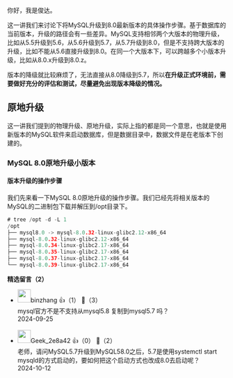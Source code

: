 你好，我是俊达。

这一讲我们来讨论下将MySQL升级到8.0最新版本的具体操作步骤。基于数据库的当前版本，升级的路径会有一些差异。MySQL支持相邻两个大版本的物理升级，比如从5.5升级到5.6，从5.6升级到5.7，从5.7升级到8.0，但是不支持跨大版本的升级，比如不能从5.6直接升级到8.0。在同一个大版本下，可以跨越多个小版本升级，比如从8.0.x升级到8.0.z。

版本的降级就比较麻烦了，无法直接从8.0降级到5.7，所以**在升级正式环境前，需要做好充分的评估和测试，尽量避免出现版本降级的情况。**

## 原地升级

这一讲我们提到的物理升级、原地升级，实际上指的都是同一个意思，也就是使用新版本的MySQL软件来启动数据库，但是数据目录中，数据文件是在老版本下创建的。

### MySQL 8.0原地升级小版本

#### 版本升级的操作步骤

我们先来看一下MySQL 8.0原地升级的操作步骤。我们已经先将相关版本的MySQL的二进制包下载并解压到/opt目录下。

```go
# tree /opt -d -L 1
/opt
├── mysql8.0 -> mysql-8.0.32-linux-glibc2.12-x86_64
├── mysql-8.0.32-linux-glibc2.12-x86_64
├── mysql-8.0.34-linux-glibc2.17-x86_64
├── mysql-8.0.35-linux-glibc2.17-x86_64
├── mysql-8.0.37-linux-glibc2.17-x86_64
└── mysql-8.0.39-linux-glibc2.17-x86_64
```
<div><strong>精选留言（2）</strong></div><ul>
<li><img src="https://thirdwx.qlogo.cn/mmopen/vi_32/Q3auHgzwzM59PTNiaDASVicbVaeWBU1WKmOgyHcqVtl85nDwAqDicib1EUKE2RRoU0x0vZctZO4kbPDUTTke8qKfAw/132" width="30px"><span>binzhang</span> 👍（1） 💬（3）<div>mysql官方不是不支持从mysql5.8 复制到mysql5.7 吗？</div>2024-09-25</li><br/><li><img src="https://thirdwx.qlogo.cn/mmopen/vi_32/Q0j4TwGTfTIT0yX4KniaW8OvxLFd59n9xPibUjOarQjQA6xb2uianwGuD4wg7Miaw51jMz7uictxFQ40ZZgpWzM9VQw/132" width="30px"><span>Geek_2e8a42</span> 👍（0） 💬（2）<div>老师，请问MySQL5.7升级到MySQL58.0之后，5.7是使用systemctl start mysqld的方式启动的，要如何把这个启动方式也改成8.0去启动呢？</div>2024-10-12</li><br/>
</ul>
